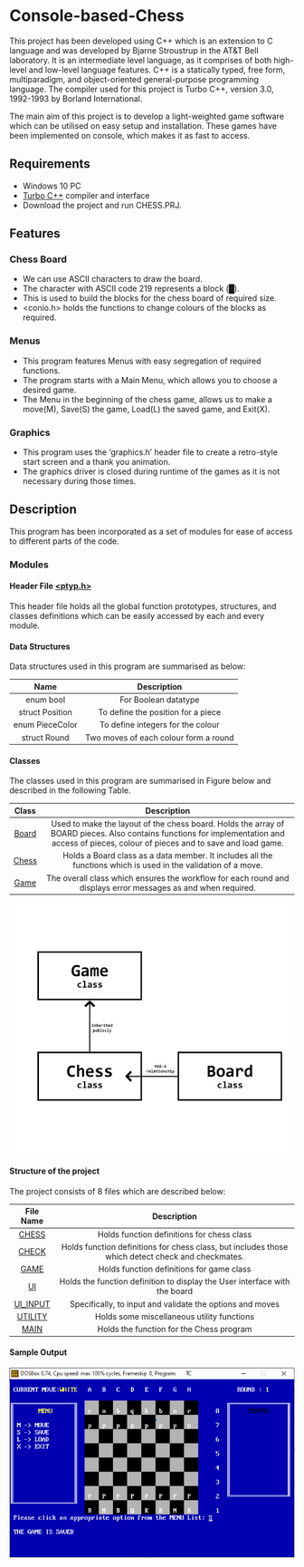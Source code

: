# Console-based-Chess
This project has been developed using C++ which is an extension to C language and was developed by Bjarne Stroustrup in the AT&T Bell laboratory. It is an intermediate level language, as it comprises of both high-level and low-level language features. C++ is a statically typed, free form, multiparadigm, and object-oriented general-purpose programming language. The compiler used for this project is Turbo C++, version 3.0, 1992-1993 by Borland International.

The main aim of this project is to develop a light-weighted game software which can be utilised on easy setup and installation.  These games have been implemented on console, which makes it as fast to access.
## Requirements
- Windows 10 PC
- [Turbo C++](https://developerinsider.co/download-turbo-c-for-windows-7-8-8-1-and-windows-10-32-64-bit-full-screen/) compiler and interface
- Download the project and run CHESS.PRJ.
## Features
### Chess Board
- We can use ASCII characters to draw the board.
- The character with ASCII code 219 represents a block (█).
- This is used to build the blocks for the chess board of required size.
- <conio.h> holds the functions to change colours of the blocks as required.
### Menus
- This program features Menus with easy segregation of required functions.
- The program starts with a Main Menu, which allows you to choose a desired game.
- The Menu in the beginning of the chess game, allows us to make a move(M), Save(S) the game, Load(L) the saved game, and Exit(X).
### Graphics 
- This program uses the ‘graphics.h’ header file to create a retro-style start screen and a thank you animation.
- The graphics driver is closed during runtime of the games as it is not necessary during those times. 

## Description
This program has been incorporated as a set of modules for ease of access to different parts of the code.
### Modules
#### Header File [<ptyp.h>](PTYP.H)
This header file holds all the global function prototypes, structures, and classes definitions which can be easily accessed by each and every module.
#### Data Structures
Data structures used in this program are summarised as below:


| Name | Description |
|:-------:|:---------:|
| enum bool | For Boolean datatype|
| struct Position | To define the position for a piece |
| enum PieceColor | To define integers for the colour  |
| struct Round | Two moves of each colour form a round |

#### Classes
The classes used in this program are summarised in Figure below and described in the following Table.

| Class | Description |
|:-----:|:-----------:|
| [Board](UI.CPP) |	Used to make the layout of the chess board. Holds the array of BOARD pieces. Also contains functions for implementation and access of pieces, colour of pieces and to save and load game. |
| [Chess](CHESS.CPP) |	Holds a Board class as a data member. It includes all the functions which is used in the validation of a move. |
| [Game](GAME.CPP)	| The overall class which ensures the workflow for each round and displays error messages as and when required. |

![UML](docs/assets/uml.jpg)

#### Structure of the project
The project consists of 8 files which are described below:

| File Name | Description |
|:---------:|:---------:|
| [CHESS](CHESS.CPP) |	Holds function definitions for chess class |
| [CHECK](CHECK.CPP) |	Holds function definitions for chess class, but includes those which detect check and checkmates. |
| [GAME](GAME.CPP)  |	Holds function definitions for game class |
|  [UI](UI.CPP)   |	Holds the function definition to display the User interface with the board |
| [UI_INPUT](UI_INPUT.CPP) |	Specifically, to input and validate the options and moves |
| [UTILITY](UTILITY.CPP) |	Holds some miscellaneous utility functions |
| [MAIN](MAIN.CPP) |	Holds the function for the Chess program |

#### Sample Output

![sampleout](docs/assets/chess_main_page.png)
